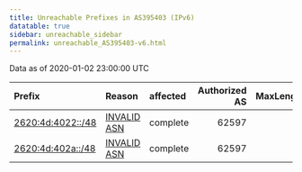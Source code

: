 ```yaml
---
title: Unreachable Prefixes in AS395403 (IPv6)
datatable: true
sidebar: unreachable_sidebar
permalink: unreachable_AS395403-v6.html
---
```


Data as of 2020-01-02 23:00:00 UTC


<div class="datatable-begin"></div>

| Prefix                                                       | Reason                                                                                                    | affected   |   Authorized AS |   MaxLength | Anchor                           |   unreachable /48s |
|:-------------------------------------------------------------|:----------------------------------------------------------------------------------------------------------|:-----------|----------------:|------------:|:---------------------------------|-------------------:|
| [2620:4d:4022::/48](https://stat.ripe.net/2620:4d:4022::/48) | [INVALID ASN](https://rpki-validator.ripe.net/announcement-preview?asn=AS395403&prefix=2620:4d:4022::/48) | complete   |           62597 |          48 | [ARIN](unreachable_ARIN-v6.html) |                  1 |
| [2620:4d:402a::/48](https://stat.ripe.net/2620:4d:402a::/48) | [INVALID ASN](https://rpki-validator.ripe.net/announcement-preview?asn=AS395403&prefix=2620:4d:402a::/48) | complete   |           62597 |          48 | [ARIN](unreachable_ARIN-v6.html) |                  1 |

<div class="datatable-end"></div>